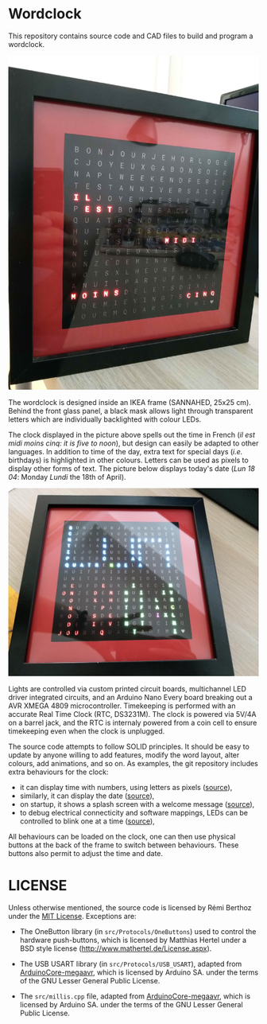 # Wordclock

This repository contains source code and CAD files to build and program a
wordclock.

![](pictures/front-on-time.jpg)


The wordclock is designed inside an IKEA frame (SANNAHED, 25x25 cm). Behind the
front glass panel, a black mask allows light through transparent letters which
are individually backlighted with colour LEDs.

The clock displayed in the picture above spells out the time in French
(*il est midi moins cinq: it is five to noon*), but
design can easily be adapted to other languages. In addition to time of the day,
extra text for special days (*i.e.* birthdays) is highlighted in other colours.
Letters can be used as pixels to display other forms of text. The picture below
displays today's date (*Lun 18 04*: Monday *Lundi* the 18th of April).

![](pictures/front-on-date.jpg)

Lights are controlled via custom printed circuit boards, multichannel LED driver
integrated circuits, and an Arduino Nano Every board breaking out a AVR XMEGA
4809 microcontroller. Timekeeping is performed with an accurate Real Time Clock
(RTC, DS3231M). The clock is powered via 5V/4A on a barrel jack, and the RTC is
internaly powered from a coin cell to ensure timekeeping even when the clock is
unplugged.

The source code attempts to follow SOLID principles. It should be easy to update
by anyone willing to add features, modify the word layout, alter colours, add
animations, and so on. As examples, the git repository includes extra behaviours
for the clock:

- it can display time with numbers, using letters as pixels
  ([source](src/Behaviour/TimeInNumbers/)),
- similarly, it can display the date ([source](src/Behaviour/DateInNumbers/)),
- on startup, it shows a splash screen with a welcome message
  ([source](src/Behaviour/HelloMessage/)),
- to debug electrical connecticity and software mappings, LEDs can be controlled
to blink one at a time ([source](src/Behaviour/BlinkOneAtATime/)),

All behaviours can be loaded on the clock, one can then use physical buttons at
the back of the frame to switch between behaviours. These buttons also permit to
adjust the time and date.

# LICENSE

Unless otherwise mentioned, the source code is licensed by Rémi Berthoz under
the [MIT License](LICENSE.txt). Exceptions are:

- The OneButton library (in `src/Protocols/OneButtons`) used to control the
  hardware push-buttons, which is licensed by Matthias Hertel under a BSD style
  license (http://www.mathertel.de/License.aspx).

- The USB USART library (in `src/Protocols/USB_USART`), adapted from
  [ArduinoCore-megaavr](https://github.com/arduino/ArduinoCore-megaavr), which
  is licensed by Arduino SA. under the terms of the GNU Lesser General Public
  License.

- The `src/millis.cpp` file, adapted from
  [ArduinoCore-megaavr](https://github.com/arduino/ArduinoCore-megaavr), which
  is licensed by Arduino SA. under the terms of the GNU Lesser General Public
  License.
